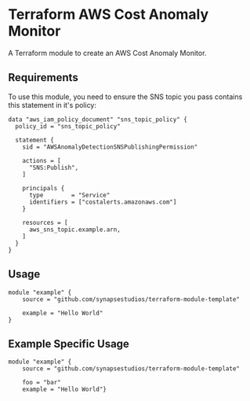 # Terraform AWS Cost Anomaly Monitor

A Terraform module to create an AWS Cost Anomaly Monitor.

## Requirements

To use this module, you need to ensure the SNS topic you pass contains this statement in it's policy:

```hcl
data "aws_iam_policy_document" "sns_topic_policy" {
  policy_id = "sns_topic_policy"

  statement {
    sid = "AWSAnomalyDetectionSNSPublishingPermission"

    actions = [
      "SNS:Publish",
    ]

    principals {
      type        = "Service"
      identifiers = ["costalerts.amazonaws.com"]
    }

    resources = [
      aws_sns_topic.example.arn,
    ]
  }
}
```

## Usage

```hcl
module "example" {
    source = "github.com/synapsestudios/terraform-module-template"

    example = "Hello World"
}
```

## Example Specific Usage

```hcl
module "example" {
    source = "github.com/synapsestudios/terraform-module-template"

    foo = "bar"
    example = "Hello World"}
```

<!-- BEGIN_TF_DOCS -->

<!-- END_TF_DOCS -->

